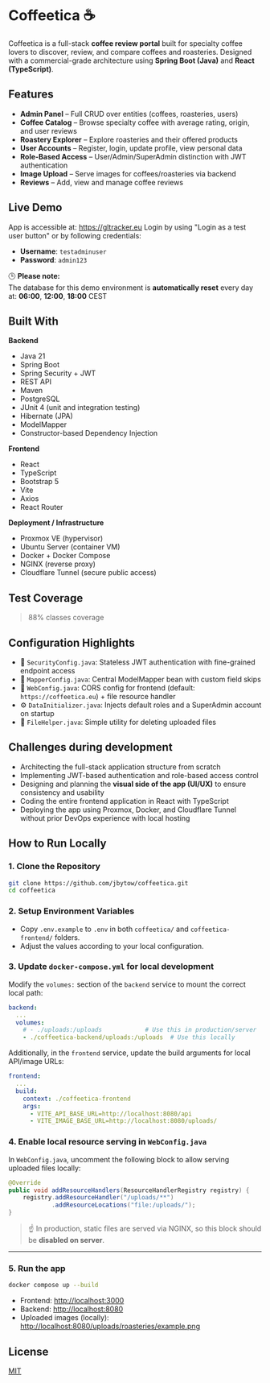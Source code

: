 # Coffeetica ☕  
Coffeetica is a full-stack **coffee review portal** built for specialty coffee lovers to discover, review, and compare coffees and roasteries. Designed with a commercial-grade architecture using **Spring Boot (Java)** and **React (TypeScript)**.

## Features

- **Admin Panel** – Full CRUD over entities (coffees, roasteries, users)
- **Coffee Catalog** – Browse specialty coffee with average rating, origin, and user reviews
- **Roastery Explorer** – Explore roasteries and their offered products
- **User Accounts** – Register, login, update profile, view personal data
- **Role-Based Access** – User/Admin/SuperAdmin distinction with JWT authentication
- **Image Upload** – Serve images for coffees/roasteries via backend
- **Reviews** – Add, view and manage coffee reviews

## Live Demo

App is accessible at: https://gltracker.eu
Login by using "Login as a test user button" or by following credentials:  
- **Username**: `testadminuser`
- **Password**: `admin123`  

🕒 **Please note:**  
The database for this demo environment is **automatically reset** every day at:  **06:00**, **12:00**, **18:00** CEST

## Built With

**Backend**  
- Java 21
- Spring Boot 
- Spring Security + JWT  
- REST API  
- Maven  
- PostgreSQL  
- JUnit 4 (unit and integration testing)
- Hibernate (JPA)  
- ModelMapper  
- Constructor-based Dependency Injection  

**Frontend**  
- React  
- TypeScript  
- Bootstrap 5  
- Vite  
- Axios  
- React Router  

**Deployment / Infrastructure**  
- Proxmox VE (hypervisor)  
- Ubuntu Server (container VM)  
- Docker + Docker Compose  
- NGINX (reverse proxy)  
- Cloudflare Tunnel (secure public access)

## Test Coverage

> 88% classes coverage

## Configuration Highlights

- 🔐 `SecurityConfig.java`: Stateless JWT authentication with fine-grained endpoint access
- 🔄 `MapperConfig.java`: Central ModelMapper bean with custom field skips
- 📄 `WebConfig.java`: CORS config for frontend (default: `https://coffeetica.eu`) + file resource handler
- ⚙️ `DataInitializer.java`: Injects default roles and a SuperAdmin account on startup
- 📁 `FileHelper.java`: Simple utility for deleting uploaded files

## Challenges during development

- Architecting the full-stack application structure from scratch
- Implementing JWT-based authentication and role-based access control
- Designing and planning the **visual side of the app (UI/UX)** to ensure consistency and usability
- Coding the entire frontend application in React with TypeScript
- Deploying the app using Proxmox, Docker, and Cloudflare Tunnel without prior DevOps experience with local hosting

## How to Run Locally

### 1. Clone the Repository
```bash
git clone https://github.com/jbytow/coffeetica.git
cd coffeetica
```

### 2. Setup Environment Variables

- Copy `.env.example` to `.env` in both `coffeetica/` and `coffeetica-frontend/` folders.
- Adjust the values according to your local configuration.

### 3. Update `docker-compose.yml` for local development

Modify the `volumes:` section of the `backend` service to mount the correct local path:

```yaml
backend:
  ...
  volumes:
    # - ./uploads:/uploads            # Use this in production/server
    - ./coffeetica-backend/uploads:/uploads  # Use this locally
```

Additionally, in the `frontend` service, update the build arguments for local API/image URLs:

```yaml
frontend:
  ...
  build:
    context: ./coffeetica-frontend
    args:
      - VITE_API_BASE_URL=http://localhost:8080/api
      - VITE_IMAGE_BASE_URL=http://localhost:8080/uploads/
```

### 4. Enable local resource serving in `WebConfig.java`

In `WebConfig.java`, uncomment the following block to allow serving uploaded files locally:

```java
@Override
public void addResourceHandlers(ResourceHandlerRegistry registry) {
    registry.addResourceHandler("/uploads/**")
            .addResourceLocations("file:/uploads/");
}
```

> ☝️ In production, static files are served via NGINX, so this block should be **disabled on server**.

---

### 5. Run the app

```bash
docker compose up --build
```

- Frontend: [http://localhost:3000](http://localhost:3000)  
- Backend: [http://localhost:8080](http://localhost:8080)  
- Uploaded images (locally): [http://localhost:8080/uploads/roasteries/example.png](http://localhost:8080/uploads/roasteries/example.png)


## License

[MIT](https://choosealicense.com/licenses/mit/)